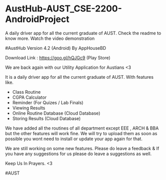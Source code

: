 # AustHub-AUST_CSE-2200-AndroidProject
A daily driver app for all the current graduate of AUST. Check the readme to know more. Watch the video demonstration

#AustHub
Version 4.2 (Android)
By AppHouseBD

Download Link : https://goo.gl/hQJGc9 (Play Store)

We are back again with our Utility Application for Austians <3

It is a daily driver app for all the current graduate of AUST. With features like.

- Class Routine
- CGPA Calculator
- Reminder (For Quizes / Lab Finals)
- Viewing Results
- Online Routine Database (Cloud Database)
- Storing Results (Cloud Database)

We have added all the routines of all department except EEE , ARCH & BBA but the other features will work fine. We will try to upload them as soon as possible you wont need to install or update your app again for that.

We are still working on some new features. Please do leave a feedback & If you have any suggestions for us please do leave a suggestions as well.

Keep Us In Prayers. <3

#AUST
